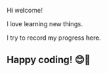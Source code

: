 Hi welcome!

I love learning new things. 

I try to record my progress here.

Happy coding! 😊🤖
------------------------------------------------------------------

